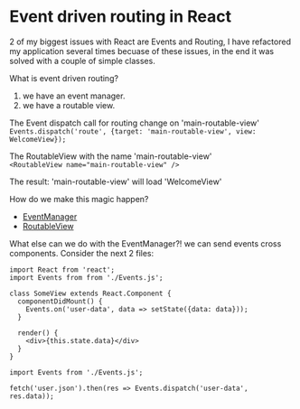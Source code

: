 # Event driven routing in React
2 of my biggest issues with React are Events and Routing, I have refactored my application several times becuase of these issues, in the end it was solved with a couple of simple classes.  

What is event driven routing?
1. we have an event manager.
2. we have a routable view.

The Event dispatch call for routing change on 'main-routable-view'  
`Events.dispatch('route', {target: 'main-routable-view', view: WelcomeView});`

The RoutableView with the name 'main-routable-view'  
`<RoutableView name="main-routable-view" />`


The result: 'main-routable-view' will load 'WelcomeView'  

How do we make this magic happen?

- [EventManager](Events.js)
- [RoutableView](RoutableView.jsx)


What else can we do with the EventManager?! we can send events cross components.
Consider the next 2 files:

```
import React from 'react';
import Events from from './Events.js';

class SomeView extends React.Component {
  componentDidMount() {
    Events.on('user-data', data => setState({data: data}));
  }
  
  render() {
    <div>{this.state.data}</div>
  }
}
```


```
import Events from './Events.js';

fetch('user.json').then(res => Events.dispatch('user-data', res.data));
```



